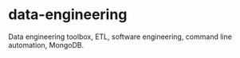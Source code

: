 # data-engineering
Data engineering toolbox, ETL, software engineering, command line automation, MongoDB.
